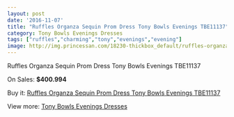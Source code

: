 ```yaml
---
layout: post
date: '2016-11-07'
title: "Ruffles Organza Sequin Prom Dress Tony Bowls Evenings TBE11137"
category: Tony Bowls Evenings Dresses
tags: ["ruffles","charming","tony","evenings","evening"]
image: http://img.princessan.com/18230-thickbox_default/ruffles-organza-sequin-prom-dress-tony-bowls-evenings-tbe11137.jpg
---
```

Ruffles Organza Sequin Prom Dress Tony Bowls Evenings TBE11137

On Sales: **$400.994**
<a href="https://www.princessan.com/en/tony-bowls-evenings-dresses/8427-ruffles-organza-sequin-prom-dress-tony-bowls-evenings-tbe11137.html"><amp-img layout="responsive" width="600" height="600" src="//img.princessan.com/18230-thickbox_default/ruffles-organza-sequin-prom-dress-tony-bowls-evenings-tbe11137.jpg" alt="Ruffles Organza Sequin Prom Dress Tony Bowls Evenings TBE11137 0" /></a>
<a href="https://www.princessan.com/en/tony-bowls-evenings-dresses/8427-ruffles-organza-sequin-prom-dress-tony-bowls-evenings-tbe11137.html"><amp-img layout="responsive" width="600" height="600" src="//img.princessan.com/18231-thickbox_default/ruffles-organza-sequin-prom-dress-tony-bowls-evenings-tbe11137.jpg" alt="Ruffles Organza Sequin Prom Dress Tony Bowls Evenings TBE11137 1" /></a>
<a href="https://www.princessan.com/en/tony-bowls-evenings-dresses/8427-ruffles-organza-sequin-prom-dress-tony-bowls-evenings-tbe11137.html"><amp-img layout="responsive" width="600" height="600" src="//img.princessan.com/18232-thickbox_default/ruffles-organza-sequin-prom-dress-tony-bowls-evenings-tbe11137.jpg" alt="Ruffles Organza Sequin Prom Dress Tony Bowls Evenings TBE11137 2" /></a>
<a href="https://www.princessan.com/en/tony-bowls-evenings-dresses/8427-ruffles-organza-sequin-prom-dress-tony-bowls-evenings-tbe11137.html"><amp-img layout="responsive" width="600" height="600" src="//img.princessan.com/18233-thickbox_default/ruffles-organza-sequin-prom-dress-tony-bowls-evenings-tbe11137.jpg" alt="Ruffles Organza Sequin Prom Dress Tony Bowls Evenings TBE11137 3" /></a>

Buy it: [Ruffles Organza Sequin Prom Dress Tony Bowls Evenings TBE11137](https://www.princessan.com/en/tony-bowls-evenings-dresses/8427-ruffles-organza-sequin-prom-dress-tony-bowls-evenings-tbe11137.html "Ruffles Organza Sequin Prom Dress Tony Bowls Evenings TBE11137")

View more: [Tony Bowls Evenings Dresses](https://www.princessan.com/en/67-tony-bowls-evenings-dresses "Tony Bowls Evenings Dresses")